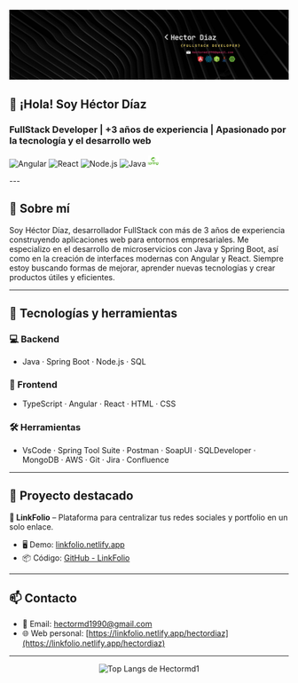 <p align="center">
  <img src="banner.png" alt="Banner de Héctor Díaz" />
</p>

## 👋 ¡Hola! Soy Héctor Díaz  
### FullStack Developer | +3 años de experiencia | Apasionado por la tecnología y el desarrollo web
<p>
  <img src="https://cdn.jsdelivr.net/gh/devicons/devicon/icons/angularjs/angularjs-original.svg" height="20" alt="Angular" />
  <img src="https://cdn.jsdelivr.net/gh/devicons/devicon/icons/react/react-original.svg" height="20" alt="React" />
  <img src="https://cdn.jsdelivr.net/gh/devicons/devicon/icons/nodejs/nodejs-original.svg" height="20" alt="Node.js" />
  <img src="https://cdn.jsdelivr.net/gh/devicons/devicon/icons/java/java-original.svg" height="20" alt="Java" />
  <img src="https://raw.githubusercontent.com/devicons/devicon/master/icons/spring/spring-original-wordmark.svg" height="20" alt="Spring Boot" />
</p>
---

## 🧠 Sobre mí

Soy Héctor Díaz, desarrollador FullStack con más de 3 años de experiencia construyendo aplicaciones web para entornos empresariales. Me especializo en el desarrollo de microservicios con Java y Spring Boot, así como en la creación de interfaces modernas con Angular y React. Siempre estoy buscando formas de mejorar, aprender nuevas tecnologías y crear productos útiles y eficientes.

---

## 🧰 Tecnologías y herramientas

### 💻 Backend
- Java · Spring Boot · Node.js · SQL

### 🎨 Frontend
- TypeScript · Angular · React · HTML · CSS

### 🛠️ Herramientas
- VsCode · Spring Tool Suite · Postman · SoapUI · SQLDeveloper · MongoDB · AWS · Git · Jira · Confluence

---

## 🚀 Proyecto destacado

**🔗 LinkFolio** – Plataforma para centralizar tus redes sociales y portfolio en un solo enlace.

- 🖥️ Demo: [linkfolio.netlify.app](https://linkfolio.netlify.app)  
- 📦 Código: [GitHub - LinkFolio](https://github.com/Hectormd1/linkfolio)

---

## 📫 Contacto

- 📧 Email: [hectormd1990@gmail.com](mailto:hectormd1990@gmail.com)  
- 🌐 Web personal: [https://linkfolio.netlify.app/hectordiaz](https://linkfolio.netlify.app/hectordiaz)

---

<p align="center">
  <img src="https://github-readme-stats.vercel.app/api/top-langs/?username=hectormd1&layout=compact&theme=default" alt="Top Langs de Hectormd1" />
</p>